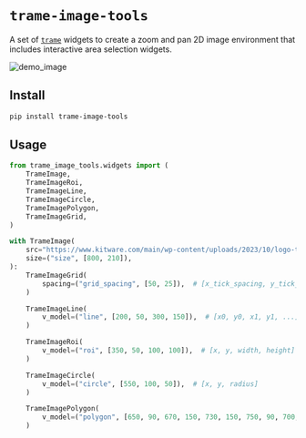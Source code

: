 # `trame-image-tools`

A set of [`trame`](https://github.com/kitware/trame) widgets to create a zoom and pan 2D image environment that includes interactive area selection widgets.

![demo_image](demo.png)

## Install
```bash
pip install trame-image-tools
```

## Usage
```python
from trame_image_tools.widgets import (
    TrameImage,
    TrameImageRoi,
    TrameImageLine,
    TrameImageCircle,
    TrameImagePolygon,
    TrameImageGrid,
)

with TrameImage(
    src="https://www.kitware.com/main/wp-content/uploads/2023/10/logo-trame.png",
    size=("size", [800, 210]),
):
    TrameImageGrid(
        spacing=("grid_spacing", [50, 25]),  # [x_tick_spacing, y_tick_spacing]
    )

    TrameImageLine(
        v_model=("line", [200, 50, 300, 150]),  # [x0, y0, x1, y1, ...]
    )

    TrameImageRoi(
        v_model=("roi", [350, 50, 100, 100]),  # [x, y, width, height]
    )

    TrameImageCircle(
        v_model=("circle", [550, 100, 50]),  # [x, y, radius]
    )

    TrameImagePolygon(
        v_model=("polygon", [650, 90, 670, 150, 730, 150, 750, 90, 700, 50]),  # [x0, y0, x1, y1, ...]
    )
```
